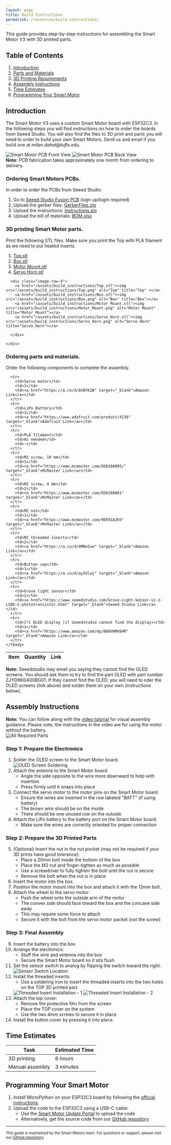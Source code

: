 ```yaml
---
layout: page
title: Build Instructions
permalink: /resources/build-instructions/
---
```

<div class="build-instructions">

  <p>This guide provides step-by-step instructions for assembling the Smart Motor V3 with 3D printed parts.</p>

  <h2 id="table-of-contents">Table of Contents</h2>
  <ol>
    <li><a href="#introduction">Introduction</a></li>
    <li><a href="#parts-and-materials">Parts and Materials</a></li>
    <li><a href="#3d-printing-requirements">3D Printing Requirements</a></li>
    <li><a href="#assembly-instructions">Assembly Instructions</a></li>
    <li><a href="#time-estimates">Time Estimates</a></li>
    <li><a href="#programming-your-smart-motor">Programming Your Smart Motor</a></li>
  </ol>

  <h2 id="introduction">Introduction</h2>
  <p>The Smart Motor V3 uses a custom Smart Motor board with ESP32C3. In the following steps you will find instructions on how to order the boards from Seeed Studio. You will also find the files to 3D print and parts you will need to order to build your own Smart Motors. Send us and email if you build one at <i>milan.dahal@tufts.edu</i>.</p>

  <div class="image-row">
    <img src="/assets/build_instructions/pcb_front.png" alt="Smart Motor PCB Front View">
    <img src="/assets/build_instructions/pcb_back.png" alt="Smart Motor PCB Back View">
  </div>

  <div class="note">
    <strong>Note:</strong> PCB fabrication takes approximately one month from ordering to delivery.
  </div>

  <h3>Ordering Smart Motors PCBs.</h3>
  <p>In order to order the PCBs from Seeed Studio:</p>
  <ol>
    <li>Go to <a href="https://www.seeedstudio.com/fusion_pcb.html" target="_blank">Seeed Studio Fusion PCB</a> (sign up/login required)</li>
    <li>Upload the gerber files: <a href="/assets/build_instructions/JulySM.zip">GerberFiles.zip</a></li>
    <li>Upload the instructions: <a href="/assets/build_instructions/Instructions.zip">Instructions.zip</a></li>
    <li>Upload the bill of materials: <a href="/assets/build_instructions/BOM.xlsx">BOM.xlsx</a></li>
  </ol>

  <h3>3D printing Smart Motor parts.</h3>
  <div>
    <div>
        <p>Print the following STL files. Make sure you print the Top with PLA filament as we need to put heated inserts.</p>
        <ol>
          <li><a href="/assets/build_instructions/Top.stl">Top.stl</a></li>
          <li><a href="/assets/build_instructions/Box.stl">Box.stl</a></li>
          <li><a href="/assets/build_instructions/Motor_Mount.stl">Motor Mount.stl</a></li>
          <li><a href="/assets/build_instructions/Servo_Horn.stl">Servo Horn.stl</a></li>
        </ol>
      </div>

      <div class="image-row-4">
        <a href="/assets/build_instructions/Top.stl"><img src="/assets/build_instructions/Top.png" alt="Top" title="Top" ></a>
        <a href="/assets/build_instructions/Box.stl"><img src="/assets/build_instructions/Box.png" alt="Box" title="Box"></a>
        <a href="/assets/build_instructions/Motor_Mount.stl"><img src="/assets/build_instructions/Motor_Mount.png" alt="Motor Mount" title="Motor_Mount"></a>
        <a href="/assets/build_instructions/Servo_Horn.stl"><img src="/assets/build_instructions/Servo_Horn.png" alt="Servo Horn" title="Servo_Horn"></a>

      </div>

    </div>

  <h3 id="parts-and-materials">Ordering parts and materials.</h3>
Order the following components to complete the assembly.
  <table>
    <thead>
      <tr>
        <th>Item</th>
        <th>Quantity</th>
        <th>Link</th>
      </tr>
    </thead>
    <tbody>

      <tr>
        <td>Servo motor</td>
        <td>1</td>
        <td><a href="https://a.co/d/8nBYK2B" target="_blank">Amazon Link</a></td>
      </tr>
      <tr>
        <td>LiPo Battery</td>
        <td>1</td>
        <td><a href="https://www.adafruit.com/product/4236" target="_blank">Adafruit Link</a></td>
      </tr>
      <tr>
        <td>PLA filament</td>
        <td>As needed</td>
        <td>-</td>
      </tr>
      <tr>
        <td>M2 screw, 10 mm</td>
        <td>1</td>
        <td><a href="https://www.mcmaster.com/92010A005/" target="_blank">McMaster Link</a></td>
      </tr>
      <tr>
        <td>M2 screw, 4 mm</td>
        <td>2</td>
        <td><a href="https://www.mcmaster.com/92010A001" target="_blank">McMaster Link</a></td>
      </tr>
      <tr>
        <td>M2 nut</td>
        <td>1</td>
        <td><a href="https://www.mcmaster.com/90591A265" target="_blank">McMaster Link</a></td>
      </tr>
      <tr>
        <td>M2 threaded inserts</td>
        <td>2</td>
        <td><a href="https://a.co/d/4MNvGve" target="_blank">Amazon Link</a></td>
      </tr>
      <tr>
        <td>Button cap</td>
        <td>1</td>
        <td><a href="https://a.co/d/ayIdlaj" target="_blank">Amazon Link</a></td>
      </tr>
      <tr>
        <td>Grove light sensor</td>
        <td>1</td>
        <td><a href="https://www.seeedstudio.com/Grove-Light-Sensor-v1-2-LS06-S-phototransistor.html" target="_blank">Seeed Studio Link</a></td>
      </tr>
      <tr>
        <td>I²C OLED display (if Seeedstudio cannot find the display)</td>
        <td>1</td>
        <td><a href="https://www.amazon.com/dp/B08VNRH5HR" target="_blank">Amazon Link</a></td>
      </tr>
    </tbody>
  </table>
  <div class="note">
  <strong>Note:</strong> Seeedstudio may email you saying they cannot find the OLED screens. You should ask them to try to find the part OLED with part number ZJY096I0400BG01. If they cannot find the OLED, you will need to oder the OLED screens (link above) and solder them on your own (instructions below).  
  </div>


  <h2 id="assembly-instructions">Assembly Instructions</h2>

  <div class="note">
    <strong>Note:</strong> You can follow along with the <a href="https://www.youtube.com/watch?v=ogWbSUROjmE&t=31s" target="_blank">video tutorial</a> for visual assembly guidance. Please note, the instructions in the video are for using the motor without the battery. 
  </div>

  <img src="/assets/build_instructions/all_parts.png" alt="All Required Parts">

  <h3>Step 1: Prepare the Electronics</h3>
  <ol>
    <li>
      <span class="step">Solder the OLED screen</span> to the Smart Motor board.
      <img src="/assets/build_instructions/oled_soldering.png" alt="OLED Screen Soldering">
    </li>
    <li>
      <span class="step">Attach the antenna</span> to the Smart Motor board.
      <ul>
        <li>Angle the side opposite to the wire more downward to help with insertion</li>
        <li>Press firmly until it snaps into place</li>
      </ul>
    </li>
    <li>
      <span class="step">Connect the servo motor</span> to the motor pins on the Smart Motor board.
      <ul>
        <li>Ensure the wires are inserted in the row labeled "BATT" (if using battery)</li>
        <li>The brown wire should be on the inside</li>
        <li>There should be one unused row on the outside</li>
      </ul>
    </li>
    <li>
      <span class="step">Attach the LiPo battery</span> to the battery port on the Smart Motor board.
      <ul>
        <li>Make sure the wires are correctly oriented for proper connection</li>
      </ul>
    </li>
  </ol>

  <h3>Step 2: Prepare the 3D Printed Parts</h3>
  <ol start="5">
    <li>
      <span class="step">(Optional) Insert the nut in the nut pocket</span> (may not be required if your 3D prints have good tolerance):
      <ul>
        <li>Place a 20mm bolt inside the bottom of the box</li>
        <li>Place the M2 nut and finger-tighten as much as possible</li>
        <li>Use a screwdriver to fully tighten the bolt until the nut is secure</li>
        <li>Remove the bolt when the nut is in place</li>
      </ul>
    </li>
    <li>
      <span class="step">Insert the motor</span> into the box.
    </li>
    <li>
      <span class="step">Position the motor mount</span> into the box and attach it with the 12mm bolt.
    </li>
    <li>
      <span class="step">Attach the wheel</span> to the servo motor:
      <ul>
        <li>Push the wheel onto the outside arm of the motor</li>
        <li>The convex side should face toward the box and the concave side away</li>
        <li>This may require some force to attach</li>
        <li>Secure it with the bolt from the servo motor packet (not the screw)</li>
      </ul>
    </li>
  </ol>

  <h3>Step 3: Final Assembly</h3>
  <ol start="9">
    <li>
      <span class="step">Insert the battery</span> into the box.
    </li>
    <li>
      <span class="step">Arrange the electronics</span>:
      <ul>
        <li>Stuff the wire and antenna into the box</li>
        <li>Secure the Smart Motor board so it sits flush</li>
      </ul>
    </li>
    <li>
      <span class="step">Set the sensor switch</span> to analog by flipping the switch toward the right.
      <img src="/assets/build_instructions/sensor_switch.png" alt="Sensor Switch Location">
    </li>
    <li>
      <span class="step">Install the threaded inserts</span>:
      <ul>
        <li>Use a soldering iron to insert the threaded inserts into the two holes on the TOP 3D printed part</li>
      </ul>
      <div class="image-row">
        <img src="/assets/build_instructions/threaded_insert1.png" alt="Threaded Insert Installation - 1">
        <img src="/assets/build_instructions/threaded_insert2.png" alt="Threaded Insert Installation - 2">
      </div>
    </li>
    <li>
      <span class="step">Attach the top cover</span>:
      <ul>
        <li>Remove the protective film from the screen</li>
        <li>Place the TOP cover on the system</li>
        <li>Use the two 4mm screws to secure it in place</li>
      </ul>
    </li>
    <li>
      <span class="step">Install the button cover</span> by pressing it into place.
    </li>
  </ol>

  <h2 id="time-estimates">Time Estimates</h2>
  <table>
    <thead>
      <tr>
        <th>Task</th>
        <th>Estimated Time</th>
      </tr>
    </thead>
    <tbody>
      <tr>
        <td>3D printing</td>
        <td>6 hours</td>
      </tr>
      <tr>
        <td>Manual assembly</td>
        <td>3 minutes</td>
      </tr>
    </tbody>
  </table>

  <h2 id="programming-your-smart-motor">Programming Your Smart Motor</h2>
  <ol>
    <li>
      <span class="step">Install MicroPython</span> on your ESP32C3 board by following the <a href="https://wiki.seeedstudio.com/XIAO_ESP32C3_MicroPython/" target="_blank">official instructions</a>.
    </li>
    <li>
      <span class="step">Upload the code</span> to the ESP32C3 using a USB-C cable:
      <ul>
        <li>Use the <a href="https://mdahal01.pyscriptapps.com/smart-motor-update-portal/latest/" target="_blank">Smart Motor Update Portal</a> to upload the code</li>
        <li>Alternatively, get the source code from our <a href="https://github.com/tuftsceeo/SmartMotors" target="_blank">GitHub repository</a></li>
      </ul>
    </li>
  </ol>

  <hr>

  <p><small>This guide is maintained by the Smart Motors team. For questions or support, please visit our <a href="https://github.com/tuftsceeo/SmartMotors" target="_blank">GitHub repository</a>.</small></p>
</div>
